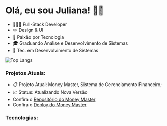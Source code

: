 # Olá, eu sou Juliana! 👋🏽
- 🧑🏽‍💻 Full-Stack Developer
- ✏️ Design & UI
- 💜 Paixão por Tecnologia
- 🎓 Graduando Análise e Desenvolvimento de Sistemas
- 🔧 Téc. em Desenvolvimento de Sistemas

<!-- ![Julevi GitHub stats](https://github-readme-stats.vercel.app/api?username=julevi&show_icons=true) -->
![Top Langs](https://github-readme-stats.vercel.app/api/top-langs/?username=julevi)

### Projetos Atuais:
- 📋 Projeto Atual: Money Master, Sistema de Gerenciamento Financeiro;
- 📈 Status: Atualizando Nova Versão
- Confira o [Repositório do Money Master](https://github.com/julevi/controle-de-gastos)
- Confira o [Deploy do Money Master](https://controledegastos-jprado.netlify.app/)

### Tecnologias:
